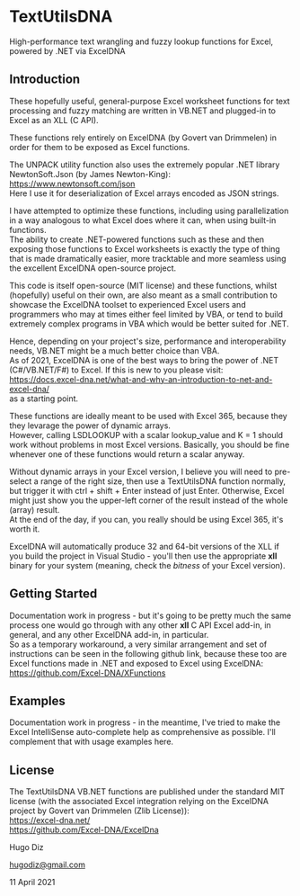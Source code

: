 # TextUtilsDNA
High-performance text wrangling and fuzzy lookup functions for Excel, powered by .NET via ExcelDNA

## Introduction
These hopefully useful, general-purpose Excel worksheet functions for text processing and fuzzy matching are written in VB.NET and plugged-in to Excel as an XLL (C API).

These functions rely entirely on ExcelDNA (by Govert van Drimmelen) in order for them to be exposed as Excel functions.

The UNPACK utility function also uses the extremely popular .NET library NewtonSoft.Json (by James Newton-King):  
https://www.newtonsoft.com/json  
Here I use it for deserialization of Excel arrays encoded as JSON strings.

I have attempted to optimize these functions, including using parallelization in a way analogous to what Excel does where it can, when using built-in functions.  
The ability to create .NET-powered functions such as these and then exposing those functions to Excel worksheets is exactly the type of thing that is made dramatically easier, more tracktable and more seamless using the excellent ExcelDNA open-source project.

This code is itself open-source (MIT license) and these functions, whilst (hopefully) useful on their own, are also meant as a small contribution to showcase the ExcelDNA toolset to experienced Excel users and programmers who may at times either feel limited by VBA, or tend to build extremely complex programs in VBA which would be better suited for .NET.

Hence, depending on your project's size, performance and interoperability needs, VB.NET might be a much better choice than VBA.  
As of 2021, ExcelDNA is one of the best ways to bring the power of .NET (C#/VB.NET/F#) to Excel. If this is new to you please visit:  
https://docs.excel-dna.net/what-and-why-an-introduction-to-net-and-excel-dna/  
as a starting point.

These functions are ideally meant to be used with Excel 365, because they they levarage the power of dynamic arrays.  
However, calling LSDLOOKUP with a scalar lookup_value and K = 1 should work without problems in most Excel versions. Basically, you should be fine whenever one of these functions would return a scalar anyway.

Without dynamic arrays in your Excel version, I believe you will need to pre-select a range of the right size, then use a TextUtilsDNA function normally, but trigger it with ctrl + shift + Enter instead of just Enter. Otherwise, Excel might just show you the upper-left corner of the result instead of the whole (array) result.  
At the end of the day, if you can, you really should be using Excel 365, it's worth it.

ExcelDNA will automatically produce 32 and 64-bit versions of the XLL if you build the project in Visual Studio - you'll then use the appropriate **xll** binary for your system (meaning, check the *bitness* of your Excel version).

## Getting Started
Documentation work in progress - but it's going to be pretty much the same process one would go through with any other **xll** C API Excel add-in, in general, and any other ExcelDNA add-in, in particular.  
So as a temporary workaround, a very similar arrangement and set of instructions can be seen in the following github link, because these too are Excel functions made in .NET and exposed to Excel using ExcelDNA:
https://github.com/Excel-DNA/XFunctions

## Examples
Documentation work in progress - in the meantime, I've tried to make the Excel IntelliSense auto-complete help as comprehensive as possible. I'll complement that with usage examples here.

## License
The TextUtilsDNA VB.NET functions are published under the standard MIT license (with the associated Excel integration relying on the ExcelDNA project by Govert van Drimmelen (Zlib License)):   
https://excel-dna.net/   
https://github.com/Excel-DNA/ExcelDna

Hugo Diz

hugodiz@gmail.com

11 April 2021

